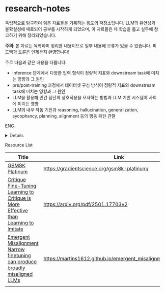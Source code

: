 # research-notes

독립적으로 탐구하며 읽은 자료들을 기록하는 용도의 저장소입니다. LLM의 유연성과 불확실성에 매료되어 공부를 시작하게 되었으며, 이 자료들은 제 학습을 돕고 실무에 참고하기 위해 정리되었습니다.

**주의**: 본 자료는 독학하며 정리한 내용이므로 일부 내용에 오류가 있을 수 있습니다. 피드백과 토론은 언제든지 환영합니다!

주로 다음과 같은 내용을 다룹니다.
- inference 단계에서 다양한 입력 형식이 정량적 지표와 downstream task에 미치는 영향과 그 원인
- pre/post-training 과정에서 데이터셋 구성 방식이 정량적 지표와 downstream task에 미치는 영향과 그 원인
- LLM을 활용해 인간 집단의 상호작용을 모사하는 방법과 LLM 기반 시스템이 사회에 미치는 영향
- LLM의 내부 작동 기전과 reasoning, hallucination, generalization, sycophancy, planning, alignment 등의 행동 패턴 관찰

ENG
<details>

This repository is dedicated to arxiving materials that I've independently explored. My studies began from a fascination with the flexibility and uncertainty inherent in LLMs, and these documents are compiled to assist my learning and practical applications.

**Note**: Since this repository consists of self-organized materials, some content may contain inaccuracies. Feedback and discussions are always welcome!

Specifically, this repository covers:
- How various forms of input data during inference impact quantitative metrics and downstream tasks, and the underlying reasons.
- How dataset composition methods during pre- and post-training affect quantitative metrics and downstream tasks, and the reasons for these effects.
- Techniques for simulating human group interactions using LLMs, and implications of LLM-based systems on society.
- Observations of LLMs' internal mechanisms and behavioral patterns, including reasoning, hallucination, generalization, sycophancy, planning, and alignment.
- 
</details>


Resource List

| Title                                                                                                                                                                                                    | Link                                                           |
| -------------------------------------------------------------------------------------------------------------------------------------------------------------------------------------------------------- | -------------------------------------------------------------- |
| [GSM8K Platinum](<GSM8K Platinum/content.md>)                                                                                                                                                            | https://gradientscience.org/gsm8k-platinum/                    |
| [Critique Fine-Tuning Learning to Critique is More Effective than Learning to Imitate](<research-notes/Critique Fine-Tuning Learning to Critique is More Effective than Learning to Imitate/content.md>) | https://arxiv.org/pdf/2501.17703v2                             |
| [Emergent Misalignment Narrow finetuning can produce broadly misaligned LLMs](<research-notes/Emergent Misalignment Narrow finetuning can produce broadly misaligned LLMs/content.md>)                   | https://martins1612.github.io/emergent_misalignment_betley.pdf |
|                                                                                                                                                                                                          |                                                                |
